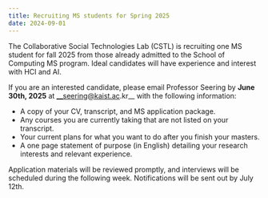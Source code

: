```yaml
---
title: Recruiting MS students for Spring 2025
date: 2024-09-01
---
```


The Collaborative Social Technologies Lab (CSTL) is recruiting one MS student for fall 2025 from those already admitted to the School of Computing MS program. Ideal candidates will have experience and interest with HCI and AI.

If you are an interested candidate, please email Professor Seering by **June 30th, 2025** at __seering@kaist.ac.kr__ with the following information:

- A copy of your CV, transcript, and MS application package.
- Any courses you are currently taking that are not listed on your transcript.
- Your current plans for what you want to do after you finish your masters.
- A one page statement of purpose (in English) detailing your research interests and relevant experience.

Application materials will be reviewed promptly, and interviews will be scheduled during the following week. Notifications will be sent out by July 12th.
